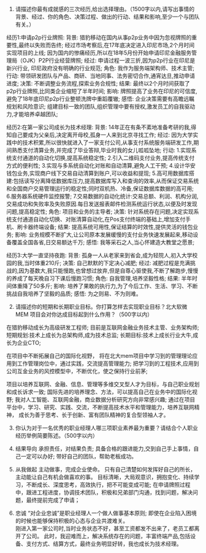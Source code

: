 1. 请描述你最有成就感的三次经历,给出选择理由。（1500字以内,请写出事情的背景、经过、你的角色、决策过程、做出的行动、结果和影响,至少一个与团队有关。）

经历1:申请p2p行业牌照:
背景: 猎豹移动在国内从事p2p业务中因为忽视牌照的重要性,最终以失败而告终;
    经过市场考察后,在17年底决定进入印尼市场,2个月时间实现项目的上线;
    因为国内的惨痛经历,所以在18年5月份开始申请印尼金融服务管理局（OJK）P2P行业经营牌照;
经过: 申请过程一波三折,因为p2p行业在印尼是新兴行业, 印尼政府没有明确的行业规范;
角色: 我作为服务端架构师、技术主管;
行动: 带领研发团队与产品、商研、当地同事、法务密切合作,通宵达旦,推动申请进度;
决策: 不断调整业务流程,探索业务合规性;
结果: 最终以2个月时间获取了p2p行业牌照,比同类企业缩短了半年时间;
影响: 牌照提高了业务在印尼的可信度,避免了18年底印尼p2p行业整顿洗牌中重蹈覆辙;
感悟: 
    企业决策需要有高瞻远瞩规划和风险意识;
    组建目标一致的团队,组织管理中要有授权,激发员工的自我驱动力,才能培养卓越团队;
    
经历2:在第一家公司成长为技术经理:
背景: 14年正在有条不紊地准备考研的我,得知自己要成为父亲后,决定离开母校,孤身一人来到北京寻找工作;
经过: 因为大学实践中的技术积累,所以很快就进入了一家支付公司,从事支付系统服务端研发工作,期间熟悉支付清算业务,并完成了毕业答辩,毕业时我的女儿呱呱坠地;
行动: 
     1.实现系统支付通道的自动化切换,提高系统稳定性;
     2.引入二维码支付业务,提高传统支付方式的便利性;
     3.实现与多系统自动化对账和自动清算,避免人工干预;
     4.设计华安钱包业务,实现商户线下交易自动清算到账户,可以收益和提现;
     5.高可用数据库搭建:包括读写分离降低数据库压力,提高数据库写入和查询的效率,从而保证交易系统和全国商户交易管理运行的稳定性;同时双机热、冷备,保证数据库数据的高可用;
     6.服务器系统硬件监控报警;
     7.交易数据的自动化统计:交易总额、利润、机构分润,交易成功和失败率及失败原因.每日发送报表邮件检测系统运行状态,以便及时发现问题,提高稳定性;
角色: 项目和业务的主导者;
决策: 针对系统存在问题,决定实现系统支付通道自动化切换、对账清算自动化,在Pos支付终端的基础上,增加支付手机、刷卡器终端设备;
结果: 提高系统可用性,保证结算的时效性,提供灵活的钱包业务;
影响: 业务规模不断扩大,让公司原本发展缓慢的支付业务快速发展起来,移动设备覆盖全国各省,日交易额达千万;
感悟: 我等采石之人,当心怀建造大教堂之愿景;


经历3:大学一直坚持夜跑:
背景: 孤身一人从老家来到省会,成为轻院人,初入大学校园的我,当时体重210斤;
决策: 自己默默的下定决心减肥;
经过: 减肥过程是充满挑战的,因为基数大,我只能慢跑,也曾想过放弃,但是自尊心驱使我,不断了解跑步,慢慢的养成了每天晚自习下课后慢跑习惯;
角色: 自我管理,培养坚毅性格;
结果: 半年时间体重降了50多斤;
影响: 培养了果敢的执行力,为了今后工作、生活、学习、不断挑战自我培养了坚毅的品质;
感悟: 为之则易、不为则难。



2. 请描述你的短期和长期职业目标。你打算怎样去实现职业目标？北大软微MEM 项目会对你达成目标起到什么作用？（500字以内）

在猎豹移动成长为高级研发工程师;
目前是互联网金融业务技术主管、业务架构师;
短期规划:技术上成长为总架构师,成为技术总监;
长期目标:技术上成长行业大牛,成长为企业CTO;

在项目中不断拓展自己的国际化视野，
将在北大mem项目中学习到的管理理论应用到工作管理岗位中，通过实践，交流提高管理能力;
把学习到的工程技术,应用到公司互金业务的风控模型中，不断优化，使之保持行业前茅;
    
项目以培养互联网、金融、信息、管理等多维交叉型人才为目标，与自己职业规划和成长诉求一致;
国际先进的培养理念、方法，可以提高自己在业务中的国际化视野;
我对人工智能、互联网金融，商业数据分析研究方向非常感兴趣;
通过在项目平台中，学习、研究、实践、交流，不断提高技术水平和管理能力，培养互联网精神，
成长为善于思考、长于创新、富有团队精神的复合型领袖人才。 
    

3. 你认为对于一名优秀的职业经理人哪三项职业素养最为重要？请结合个人职业经历举例简要陈述。（500字以内）

1. 结果导向 
    承担责任，对结果负责;
    具备合格的跟进能力,交到自己手上事情，自己一定可以办好;
    带好自己的团队，帮助老板成功。
2. 从我做起 
    主动做事，完成企业使命。
    只有自己清楚如何发挥好自己的所长，主动能让自己有机会做喜欢的事。
    目标清晰，大局观意识，拥抱变化、持续学习，不断成长、深度思考，高效执行，把不可能变成可能;
    在申请牌照过程中，跟进工程进度，协调技术团队，积极和兄弟部门沟通，找到问题，解决问题，最终提前完成了申请；
3. 忠诚
    “对企业忠诚”是职业经理人一个做人做事基本原则;
    即使在企业陷入困境的时候也能够保持积极的心态与企业共渡难关。   
    刚进入第一家公司时,当时业务状态不好，甚至工资都发不出来了，老员工都离开了公司。
    此时，我迎难而上，解决系统存在的问题，丰富终端产品,包括设备、支付方式、结算方式，最终业务明显好转，我也成长为技术经理。
    
    
    


